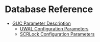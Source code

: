 # Database Reference

-   [GUC Parameter Description](guc-parameter-description.md)
    -   [UWAL Configuration Parameters](uwal-configuration-parameters.md)
    -   [SCRLock Configuration Parameters](scrlock-configuration-parameters.md)

